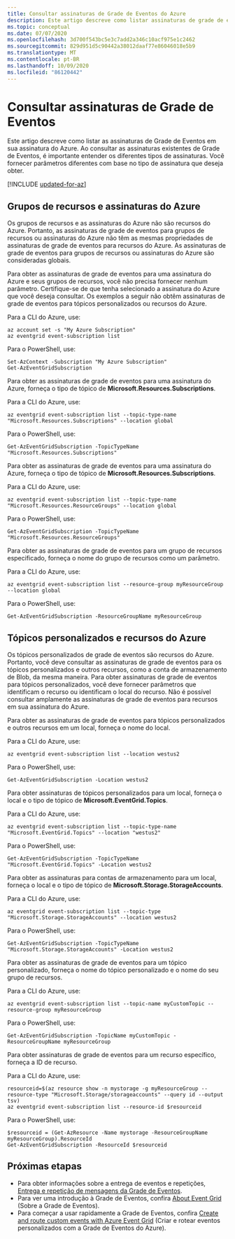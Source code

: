 ```yaml
---
title: Consultar assinaturas de Grade de Eventos do Azure
description: Este artigo descreve como listar assinaturas de grade de eventos em sua assinatura do Azure. Você fornece parâmetros diferentes com base no tipo de assinatura.
ms.topic: conceptual
ms.date: 07/07/2020
ms.openlocfilehash: 3d700f543bc5e3c7add2a346c10acf975e1c2462
ms.sourcegitcommit: 829d951d5c90442a38012daaf77e86046018e5b9
ms.translationtype: MT
ms.contentlocale: pt-BR
ms.lasthandoff: 10/09/2020
ms.locfileid: "86120442"
---
```

# <a name="query-event-grid-subscriptions"></a>Consultar assinaturas de Grade de Eventos 

Este artigo descreve como listar as assinaturas de Grade de Eventos em sua assinatura do Azure. Ao consultar as assinaturas existentes de Grade de Eventos, é importante entender os diferentes tipos de assinaturas. Você fornecer parâmetros diferentes com base no tipo de assinatura que deseja obter.

[!INCLUDE [updated-for-az](../../includes/updated-for-az.md)]

## <a name="resource-groups-and-azure-subscriptions"></a>Grupos de recursos e assinaturas do Azure

Os grupos de recursos e as assinaturas do Azure não são recursos do Azure. Portanto, as assinaturas de grade de eventos para grupos de recursos ou assinaturas do Azure não têm as mesmas propriedades de assinaturas de grade de eventos para recursos do Azure. As assinaturas de grade de eventos para grupos de recursos ou assinaturas do Azure são consideradas globais.

Para obter as assinaturas de grade de eventos para uma assinatura do Azure e seus grupos de recursos, você não precisa fornecer nenhum parâmetro. Certifique-se de que tenha selecionado a assinatura do Azure que você deseja consultar. Os exemplos a seguir não obtêm assinaturas de grade de eventos para tópicos personalizados ou recursos do Azure.

Para a CLI do Azure, use:

```azurecli-interactive
az account set -s "My Azure Subscription"
az eventgrid event-subscription list
```

Para o PowerShell, use:

```azurepowershell-interactive
Set-AzContext -Subscription "My Azure Subscription"
Get-AzEventGridSubscription
```

Para obter as assinaturas de grade de eventos para uma assinatura do Azure, forneça o tipo de tópico de **Microsoft.Resources.Subscriptions**.

Para a CLI do Azure, use:

```azurecli-interactive
az eventgrid event-subscription list --topic-type-name "Microsoft.Resources.Subscriptions" --location global
```

Para o PowerShell, use:

```azurepowershell-interactive
Get-AzEventGridSubscription -TopicTypeName "Microsoft.Resources.Subscriptions"
```

Para obter as assinaturas de grade de eventos para uma assinatura do Azure, forneça o tipo de tópico de **Microsoft.Resources.Subscriptions**.

Para a CLI do Azure, use:

```azurecli-interactive
az eventgrid event-subscription list --topic-type-name "Microsoft.Resources.ResourceGroups" --location global
```

Para o PowerShell, use:

```azurepowershell-interactive
Get-AzEventGridSubscription -TopicTypeName "Microsoft.Resources.ResourceGroups"
```

Para obter as assinaturas de grade de eventos para um grupo de recursos especificado, forneça o nome do grupo de recursos como um parâmetro.

Para a CLI do Azure, use:

```azurecli-interactive
az eventgrid event-subscription list --resource-group myResourceGroup --location global
```

Para o PowerShell, use:

```azurepowershell-interactive
Get-AzEventGridSubscription -ResourceGroupName myResourceGroup
```

## <a name="custom-topics-and-azure-resources"></a>Tópicos personalizados e recursos do Azure

Os tópicos personalizados de grade de eventos são recursos do Azure. Portanto, você deve consultar as assinaturas de grade de eventos para os tópicos personalizados e outros recursos, como a conta de armazenamento de Blob, da mesma maneira. Para obter assinaturas de grade de eventos para tópicos personalizados, você deve fornecer parâmetros que identificam o recurso ou identificam o local do recurso. Não é possível consultar amplamente as assinaturas de grade de eventos para recursos em sua assinatura do Azure.

Para obter as assinaturas de grade de eventos para tópicos personalizados e outros recursos em um local, forneça o nome do local.

Para a CLI do Azure, use:

```azurecli-interactive
az eventgrid event-subscription list --location westus2
```

Para o PowerShell, use:

```azurepowershell-interactive
Get-AzEventGridSubscription -Location westus2
```

Para obter assinaturas de tópicos personalizados para um local, forneça o local e o tipo de tópico de **Microsoft.EventGrid.Topics**.

Para a CLI do Azure, use:

```azurecli-interactive
az eventgrid event-subscription list --topic-type-name "Microsoft.EventGrid.Topics" --location "westus2"
```

Para o PowerShell, use:

```azurepowershell-interactive
Get-AzEventGridSubscription -TopicTypeName "Microsoft.EventGrid.Topics" -Location westus2
```

Para obter as assinaturas para contas de armazenamento para um local, forneça o local e o tipo de tópico de **Microsoft.Storage.StorageAccounts**.

Para a CLI do Azure, use:

```azurecli-interactive
az eventgrid event-subscription list --topic-type "Microsoft.Storage.StorageAccounts" --location westus2
```

Para o PowerShell, use:

```azurepowershell-interactive
Get-AzEventGridSubscription -TopicTypeName "Microsoft.Storage.StorageAccounts" -Location westus2
```

Para obter as assinaturas de grade de eventos para um tópico personalizado, forneça o nome do tópico personalizado e o nome do seu grupo de recursos.

Para a CLI do Azure, use:

```azurecli-interactive
az eventgrid event-subscription list --topic-name myCustomTopic --resource-group myResourceGroup
```

Para o PowerShell, use:

```azurepowershell-interactive
Get-AzEventGridSubscription -TopicName myCustomTopic -ResourceGroupName myResourceGroup
```

Para obter assinaturas de grade de eventos para um recurso específico, forneça a ID de recurso.

Para a CLI do Azure, use:

```azurecli-interactive
resourceid=$(az resource show -n mystorage -g myResourceGroup --resource-type "Microsoft.Storage/storageaccounts" --query id --output tsv)
az eventgrid event-subscription list --resource-id $resourceid
```

Para o PowerShell, use:

```azurepowershell-interactive
$resourceid = (Get-AzResource -Name mystorage -ResourceGroupName myResourceGroup).ResourceId
Get-AzEventGridSubscription -ResourceId $resourceid
```

## <a name="next-steps"></a>Próximas etapas

* Para obter informações sobre a entrega de eventos e repetições, [Entrega e repetição de mensagens da Grade de Eventos](delivery-and-retry.md).
* Para ver uma introdução à Grade de Eventos, confira [About Event Grid](overview.md) (Sobre a Grade de Eventos).
* Para começar a usar rapidamente a Grade de Eventos, confira [Create and route custom events with Azure Event Grid](custom-event-quickstart.md) (Criar e rotear eventos personalizados com a Grade de Eventos do Azure).
